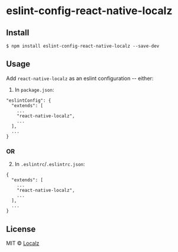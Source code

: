 # eslint-config-react-native-localz

## Install

```
$ npm install eslint-config-react-native-localz --save-dev
```


## Usage

Add `react-native-localz` as an eslint configuration -- either:

1. In `package.json`: 

```
"eslintConfig": {
  "extends": [
    ...
    "react-native-localz",
    ...
  ],
  ...
}
```

### OR


2. In `.eslintrc`/`.eslintrc.json`:

```
{
  "extends": [
    ...
    "react-native-localz",
    ...
  ],
  ...
}
```

## License

MIT © [Localz](https://localz.com)